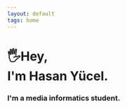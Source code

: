 ```yaml
---
layout: default
tags: home
---
```


# 🖐️Hey, <br/>I'm Hasan Yücel.

### I'm a media informatics student.
